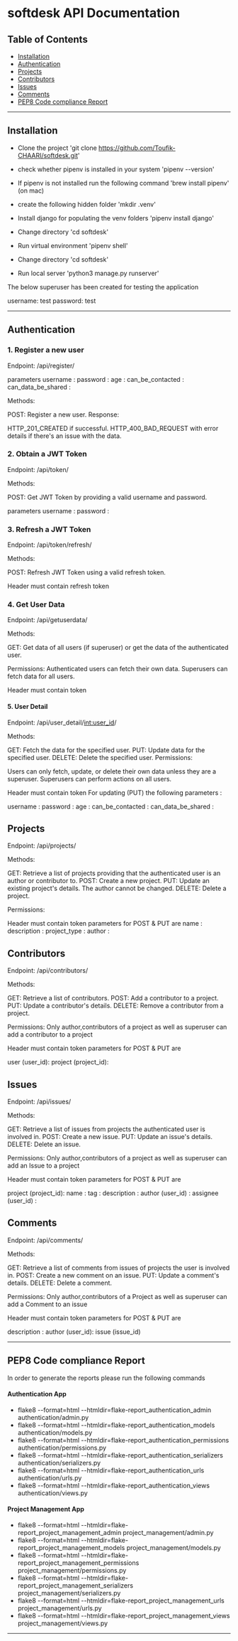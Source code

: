 # softdesk API Documentation

## Table of Contents

- [Installation](#installation)
- [Authentication](#authentication)
- [Projects](#projects)
- [Contributors](#contributors)
- [Issues](#issues)
- [Comments](#comments)
- [PEP8 Code compliance Report](#pep8-code-compliance-report)

***
## Installation

- Clone the project
'git clone https://github.com/Toufik-CHAARI/softdesk.git'

- check whether pipenv is installed in your system
  'pipenv --version'

- If pipenv is not installed run the following command
  'brew install pipenv' (on mac)

- create the following hidden folder
  'mkdir .venv'

- Install django for populating the venv folders
 'pipenv install django'

- Change directory
  'cd softdesk'

- Run virtual environment
 'pipenv shell'

- Change directory
 'cd softdesk'

- Run local server
  'python3 manage.py runserver'

The below superuser has been created for testing the application

username: test
password: test


***

## Authentication

### 1. Register a new user
Endpoint: /api/register/

parameters 
username :
password :
age :
can_be_contacted :
can_data_be_shared :

Methods:

POST: Register a new user.
Response:

HTTP_201_CREATED if successful.
HTTP_400_BAD_REQUEST with error details if there's an issue with the data.


### 2. Obtain a JWT Token
Endpoint: /api/token/

Methods:

POST: Get JWT Token by providing a valid username and password.

parameters 
username :
password :

### 3. Refresh a JWT Token
Endpoint: /api/token/refresh/

Methods:

POST: Refresh JWT Token using a valid refresh token.

Header must contain refresh token


### 4. Get User Data
Endpoint: /api/getuserdata/

Methods:

GET: Get data of all users (if superuser) or get the data of the authenticated user.

Permissions:
Authenticated users can fetch their own data.
Superusers can fetch data for all users.

Header must contain token


#### 5. User Detail
Endpoint: /api/user_detail/<int:user_id>/

Methods:

GET: Fetch the data for the specified user.
PUT: Update data for the specified user.
DELETE: Delete the specified user.
Permissions:

Users can only fetch, update, or delete their own data unless they are a superuser.
Superusers can perform actions on all users.

Header must contain token
For updating (PUT) the following parameters :

username :
password :
age :
can_be_contacted :
can_data_be_shared :




## Projects
Endpoint: /api/projects/

Methods:

GET: Retrieve a list of projects providing that the authenticated user is an author or contributor to.
POST: Create a new project.
PUT: Update an existing project's details. The author cannot be changed.
DELETE: Delete a project.

Permissions:


Header must contain token
parameters for POST & PUT are
name :
description :
project_type :
author :

## Contributors
Endpoint: /api/contributors/

Methods:

GET: Retrieve a list of contributors.
POST: Add a contributor to a project.
PUT: Update a contributor's details.
DELETE: Remove a contributor from a project.


Permissions: Only author,contributors of a project as well as superuser can add a contributor to a project

Header must contain token
parameters for POST & PUT are

user (user_id):
project (project_id):

## Issues

Endpoint: /api/issues/

Methods:

GET: Retrieve a list of issues from projects the authenticated user is involved in.
POST: Create a new issue.
PUT: Update an issue's details.
DELETE: Delete an issue.

Permissions: Only author,contributors of a project as well as superuser can add an Issue to a project

Header must contain token
parameters for POST & PUT are

project (project_id):
name :
tag :
description :
author (user_id) :
assignee (user_id) :


## Comments
Endpoint: /api/comments/

Methods:

GET: Retrieve a list of comments from issues of projects the user is involved in.
POST: Create a new comment on an issue.
PUT: Update a comment's details.
DELETE: Delete a comment.

Permissions: Only author,contributors of a Project as well as superuser can add a Comment to an issue

Header must contain token
parameters for POST & PUT are

description :
author (user_id):
issue (issue_id)

***

## PEP8 Code compliance Report

In order to generate the reports please run the following commands

#### Authentication App

- flake8 --format=html --htmldir=flake-report_authentication_admin authentication/admin.py
- flake8 --format=html --htmldir=flake-report_authentication_models authentication/models.py
- flake8 --format=html --htmldir=flake-report_authentication_permissions authentication/permissions.py
- flake8 --format=html --htmldir=flake-report_authentication_serializers authentication/serializers.py
- flake8 --format=html --htmldir=flake-report_authentication_urls authentication/urls.py
- flake8 --format=html --htmldir=flake-report_authentication_views authentication/views.py

#### Project Management App

- flake8 --format=html --htmldir=flake-report_project_management_admin project_management/admin.py
- flake8 --format=html --htmldir=flake-report_project_management_models project_management/models.py
- flake8 --format=html --htmldir=flake-report_project_management_permissions project_management/permissions.py
- flake8 --format=html --htmldir=flake-report_project_management_serializers project_management/serializers.py
- flake8 --format=html --htmldir=flake-report_project_management_urls project_management/urls.py
- flake8 --format=html --htmldir=flake-report_project_management_views project_management/views.py

***